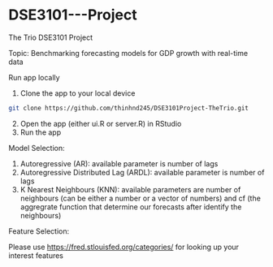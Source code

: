 # DSE3101---Project
The Trio DSE3101 Project

Topic: Benchmarking forecasting models for GDP growth with real-time data

Run app locally
1. Clone the app to your local device
```bash
git clone https://github.com/thinhnd245/DSE3101Project-TheTrio.git
```
2. Open the app (either ui.R or server.R) in RStudio
3. Run the app

Model Selection:
1. Autoregressive (AR): available parameter is number of lags
2. Autoregressive Distributed Lag (ARDL): available parameter is number of lags
3. K Nearest Neighbours (KNN): available parameters are number of neighbours (can be either a number or a vector of numbers) and cf (the aggregrate function that determine our forecasts after identify the neighbours)


Feature Selection:

Please use https://fred.stlouisfed.org/categories/ for looking up your interest features
